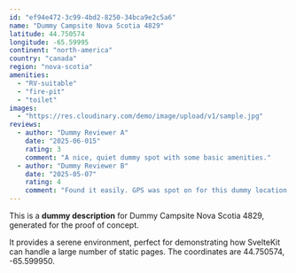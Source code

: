 ```yaml
---
id: "ef94e472-3c99-4bd2-8250-34bca9e2c5a6"
name: "Dummy Campsite Nova Scotia 4829"
latitude: 44.750574
longitude: -65.59995
continent: "north-america"
country: "canada"
region: "nova-scotia"
amenities:
  - "RV-suitable"
  - "fire-pit"
  - "toilet"
images:
  - "https://res.cloudinary.com/demo/image/upload/v1/sample.jpg"
reviews:
  - author: "Dummy Reviewer A"
    date: "2025-06-015"
    rating: 3
    comment: "A nice, quiet dummy spot with some basic amenities."
  - author: "Dummy Reviewer B"
    date: "2025-05-07"
    rating: 4
    comment: "Found it easily. GPS was spot on for this dummy location."
---
```


This is a **dummy description** for Dummy Campsite Nova Scotia 4829, generated for the proof of concept.

It provides a serene environment, perfect for demonstrating how SvelteKit can handle a large number of static pages. The coordinates are 44.750574, -65.599950.

